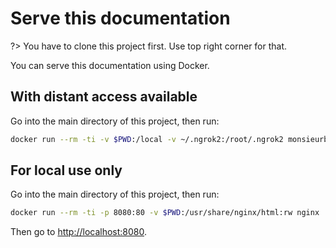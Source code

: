 # Serve this documentation

?> You have to clone this project first. Use top right corner for that.

You can serve this documentation using Docker.

## With distant access available

Go into the main directory of this project, then run:

```bash
docker run --rm -ti -v $PWD:/local -v ~/.ngrok2:/root/.ngrok2 monsieurbiz/nginx-ngrok
```

## For local use only

Go into the main directory of this project, then run:

```bash
docker run --rm -ti -p 8080:80 -v $PWD:/usr/share/nginx/html:rw nginx
```

Then go to <http://localhost:8080>.